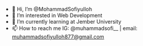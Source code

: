 - 👋 Hi, I’m @MohammadSofiyulloh
- 👀 I’m interested in Web Development
- 🌱 I’m currently learning at Jember University
- 📫 How to reach me IG: @muhammadsofi__ | email: muhammadsofiyulloh877@gmail.com

<!---
MohammadSofiyulloh/MohammadSofiyulloh is a ✨ special ✨ repository because its `README.md` (this file) appears on your GitHub profile.
You can click the Preview link to take a look at your changes.
--->
